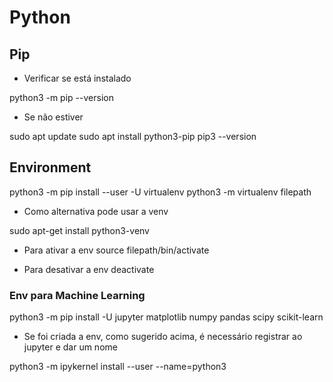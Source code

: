 # Python

## Pip
* Verificar se está instalado

python3 -m pip --version

* Se não estiver

sudo apt update
sudo apt install python3-pip
pip3 --version

## Environment

python3 -m pip install --user -U virtualenv
python3 -m virtualenv filepath

* Como alternativa pode usar a venv

sudo apt-get install python3-venv

* Para ativar a env 
source filepath/bin/activate

* Para desativar a env
deactivate
  
### Env para Machine Learning

python3 -m pip install -U jupyter matplotlib numpy pandas scipy scikit-learn

* Se foi criada a env, como sugerido acima, é necessário registrar ao jupyter e dar um nome

python3 -m ipykernel install --user --name=python3
